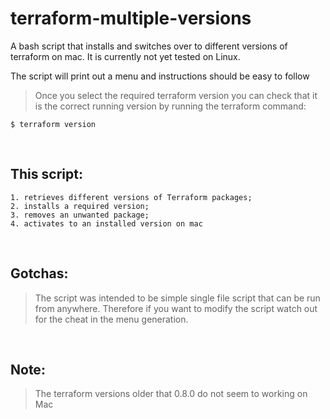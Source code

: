 # terraform-multiple-versions
A bash script that installs and switches over to different versions of terraform on mac. It is currently not yet tested on Linux.

The script will print out a menu and instructions should be easy to follow

> Once you select the required terraform version you can check that it is the correct running version by running the terraform command:
```
$ terraform version
```
<br/>

## This script:
```
1. retrieves different versions of Terraform packages;
2. installs a required version;
3. removes an unwanted package;
4. activates to an installed version on mac
```
<br/>

## Gotchas:
> The script was intended to be simple single file script that can be run from anywhere. Therefore if you want to modify the script watch out for the cheat in the menu generation.  
<br/>

## Note:
> The terraform versions older that 0.8.0 do not seem to working on Mac

